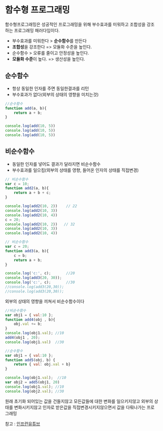 # 함수형 프로그래밍

함수형프로그래밍은 성공적인 프로그래밍을 위해 부수효과를 미워하고 조합성을 강조하는 프로그래밍 패러다임이다.

+ 부수효과를 미워한다 > **순수함수**를 만든다
+ **조합성**을 강조한다 => 모듈화 수준을 높인다.
+ 순수함수 > 오류를 줄이고 안정성을 높인다.
+ **모듈화 수준**이 높다. => 생산성을 높인다.


## 순수함수

+ 항상 동일한 인자를 주면 동일한결과를 리턴
+ 부수효과가 없다(외부의 상태의 영향을 미치는것)


```js
//순수함수
function add(a, b){
    return a + b;
}

console.log(add(10, 5))
console.log(add(10, 5))
console.log(add(10, 5))

```

## 비순수함수

+ 동일한 인자를 넣어도 결과가 달라지면 비순수함수
+ 부수효과를 일으킴(외부의 상태를 영향, 들어온 인자의 상태를 직접변경)
```js
// 비순수함수
var c = 10;
function add2(a, b){
    return a + b + c;
}

console.log(add2(10, 2))    // 22
console.log(add2(10, 3))
console.log(add2(10, 4))
c = 20;
console.log(add2(10, 2))   // 32
console.log(add2(10, 3))
console.log(add2(10, 4))

```


```js
// 비순수함수
var c = 20;
function add3(a, b){
    c = b;
    return a + b;
}

console.log('c:', c);       //20
console.log(add3(20, 30));
console.log('c:', c);       //30
//console.log(add3(20,30));
//console.log(add3(20,30));
```

외부의 상태의 영향을 끼쳐서 비순수함수이다



```js
//비순수함수
var obj1 = { val:10 };
function add4(obj , b){
    obj.val += b;
}
console.log(obj1.val); //10
add4(obj1 , 20);
console.log(obj1.val)  //30

```

```js
//순수함수
var obj1 = { val:10 };
function add5(obj, b) {
    return { val: obj.val + b}
}

console.log(obj1.val);  //10
var obj2 = add5(obj1, 20)
console.log(obj1.val); //10
console.log(obj2.val); //30

```

원래 초기화 되어있는 값을 건들지않고 모든값들에 대한 변화를 일으키지않고 외부의 상태를 변화시키지않고 인자로 받은값을 직접변경시키지않으면서 값을 다뤄나가는 프로그래밍

참고 : [인프런유튜브](https://www.youtube.com/watch?v=C4uj9EuLhu8)